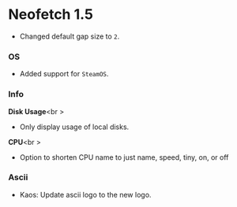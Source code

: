 # Neofetch 1.5

- Changed default gap size to `2`.

### OS

- Added support for `SteamOS`.

### Info

**Disk Usage**<br \>
- Only display usage of local disks.

**CPU**<br \>
- Option to shorten CPU name to just name, speed, tiny, on, or off

### Ascii

- Kaos: Update ascii logo to the new logo.
